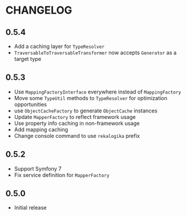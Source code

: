 # CHANGELOG

## 0.5.4

* Add a caching layer for `TypeResolver`
* `TraversableToTraversableTransformer` now accepts `Generator` as a target type

## 0.5.3

* Use `MappingFactoryInterface` everywhere instead of `MappingFactory`
* Move some `TypeUtil` methods to `TypeResolver` for optimization opportunities
* use `ObjectCacheFactory` to generate `ObjectCache` instances
* Update `MapperFactory` to reflect framework usage
* Use property info caching in non-framework usage
* Add mapping caching
* Change console command to use `rekalogika` prefix

## 0.5.2

* Support Symfony 7
* Fix service definition for `MapperFactory`

## 0.5.0

* Initial release
